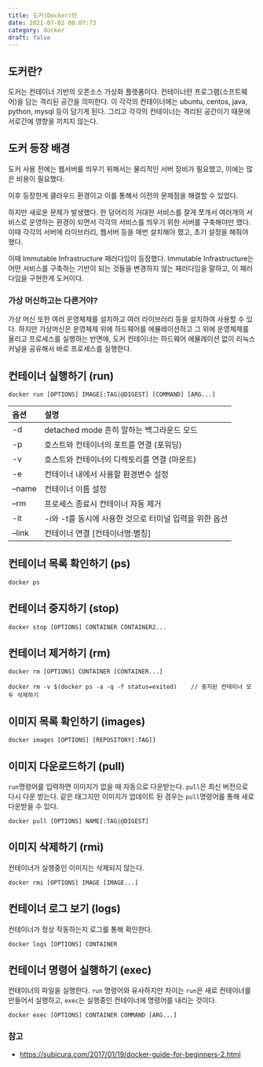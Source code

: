 ```yaml
---
title: 도커(Docker)란
date: 2021-07-02 00:07:73
category: docker
draft: false
---
```


## 도커란?

도커는 컨테이너 기반의 오픈소스 가상화 플랫폼이다. 컨테이너란 프로그램(소프트웨어)을 담는 격리된 공간을 의미한다. 이 각각의 컨테이너에는 ubuntu, centos, java, python, mysql 등이 담기게 된다. 그리고 각각의 컨테이너는 격리된 공간이기 때문에 서로간에 영향을 끼치지 않는다.


## 도커 등장 배경

도커 사용 전에는 웹서버를 띄우기 위해서는 물리적인 서버 장비가 필요했고, 이에는 많은 비용이 필요했다. 

이후 등장한게 클라우드 환경이고 이를 통해서 이전의 문제점을 해결할 수 있었다.

하지만 새로운 문제가 발생했다. 한 덩어리의 거대한 서비스를 잘게 쪼개서 여러개의 서비스로 운영하는 환경이 되면서 각각의 서비스를 띄우기 위한 서버를 구축해야만 했다. 이때 각각의 서버에 라이브러리, 웹서버 등을 매번 설치해야 했고, 초기 설정을 해줘야 했다. 

이때 Immutable Infrastructure 패러다임이 등장했다. Immutable Infrastructure는 어떤 서비스를 구축하는 기반이 되는 것들을 변경하지 않는 패러다임을 말하고, 이 패러다임을 구현한게 도커이다.

### 가상 머신하고는 다른거야?

가상 머신 또한 여러 운영체제를 설치하고 여러 라이브러리 등을 설치하여 사용할 수 있다. 하지만 가상머신은 운영체제 위에 하드웨어를 에뮬레이션하고 그 위에 운영체제를 올리고 프로세스를 실행하는 반면에, 도커 컨테이너는 하드웨어 에뮬레이션 없이 리눅스 커널을 공유해서 바로 프로세스를 실행한다.


## 컨테이너 실행하기 (run)

``` 
docker run [OPTIONS] IMAGE[:TAG|@DIGEST] [COMMAND] [ARG...]
```


| 옵션  | 설명                                                   |
| :---- | :----------------------------------------------------- |
| -d    | detached mode 흔히 말하는 백그라운드 모드              |
| -p    | 호스트와 컨테이너의 포트를 연결 (포워딩)               |
| -v    | 호스트와 컨테이너의 디렉토리를 연결 (마운트)           |
| -e    | 컨테이너 내에서 사용할 환경변수 설정                   |
| –name | 컨테이너 이름 설정                                     |
| –rm   | 프로세스 종료시 컨테이너 자동 제거                     |
| -it   | -i와 -t를 동시에 사용한 것으로 터미널 입력을 위한 옵션 |
| –link | 컨테이너 연결 [컨테이너명:별칭]                        |


## 컨테이너 목록 확인하기 (ps)

```
docker ps
```

## 컨테이너 중지하기 (stop)

```
docker stop [OPTIONS] CONTAINER CONTAINER2...
```


## 컨테이너 제거하기 (rm)

```
docker rm [OPTIONS] CONTAINER [CONTAINER...]

docker rm -v $(docker ps -a -q -f status=exited)	// 중지된 컨테이너 모두 삭제하기
```


## 이미지 목록 확인하기 (images)

```
docker images [OPTIONS] [REPOSITORY[:TAG]]
```

## 이미지 다운로드하기 (pull)

`run`명령어를 입력하면 이미지가 없을 때 자동으로 다운받는다.   `pull`은 최신 버전으로 다시 다운 받는다. 같은 태그지만 이미지가 업데이트 된 경우는 `pull`명령어를 통해 새로 다운받을 수 있다.

```
docker pull [OPTIONS] NAME[:TAG|@DIGEST]
```


## 이미지 삭제하기 (rmi)

컨테이너가 실행중인 이미지는 삭제되지 않는다.

```
docker rmi [OPTIONS] IMAGE [IMAGE...]
```


## 컨테이너 로그 보기 (logs)

컨테이너가 정상 작동하는지 로그를 통해 확인한다.

```
docker logs [OPTIONS] CONTAINER
```


## 컨테이너 명령어 실행하기 (exec)

컨테이너의 파일을 실행한다. `run` 명령어와 유사하지만  차이는 `run`은 새로 컨테이너를 만들어서 실행하고,  `exec`는 실행중인 컨테이너에 명령어를 내리는 것이다.

```
docker exec [OPTIONS] CONTAINER COMMAND [ARG...]
```


### 참고

- https://subicura.com/2017/01/19/docker-guide-for-beginners-2.html